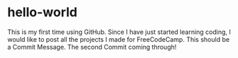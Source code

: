 # hello-world
This is my first time using GitHub. Since I have just started learning coding, I would like to post all the projects I made for FreeCodeCamp.
This should be a Commit Message.
The second Commit coming through!
